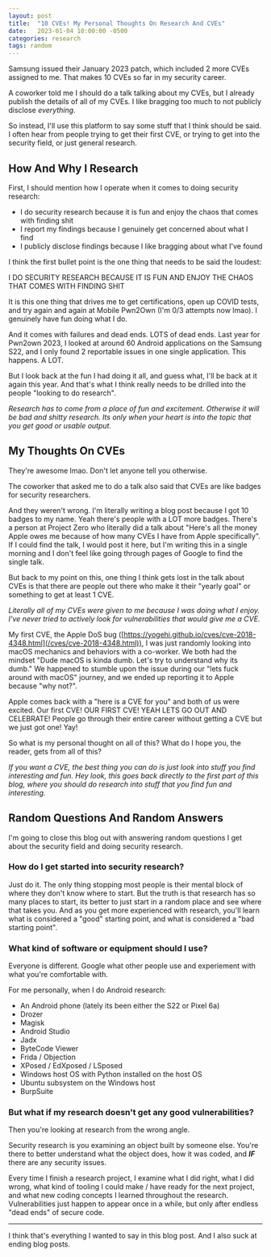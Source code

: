 ```yaml
---
layout: post
title:  "10 CVEs! My Personal Thoughts On Research And CVEs"
date:   2023-01-04 10:00:00 -0500
categories: research
tags: random
---
```


Samsung issued their January 2023 patch, which included 2 more CVEs assigned to me. That makes 10 CVEs so far in my security career.

A coworker told me I should do a talk talking about my CVEs, but I already publish the details of all of my CVEs. I like bragging too much to not publicly disclose *everything*.

So instead, I'll use this platform to say some stuff that I think should be said. I often hear from people trying to get their first CVE, or trying to get into the security field, or just general research.

## How And Why I Research

First, I should mention how I operate when it comes to doing security research:

* I do security research because it is fun and enjoy the chaos that comes with finding shit
* I report my findings because I genuinely get concerned about what I find
* I publicly disclose findings because I like bragging about what I've found

I think the first bullet point is the one thing that needs to be said the loudest:

I DO SECURITY RESEARCH BECAUSE IT IS FUN AND ENJOY THE CHAOS THAT COMES WITH FINDING SHIT

It is this one thing that drives me to get certifications, open up COVID tests, and try again and again at Mobile Pwn2Own (I'm 0/3 attempts now lmao). I genuinely have fun doing what I do. 

And it comes with failures and dead ends. LOTS of dead ends. Last year for Pwn2own 2023, I looked at around 60 Android applications on the Samsung S22, and I only found 2 reportable issues in one single application. This happens. A LOT.

But I look back at the fun I had doing it all, and guess what, I'll be back at it again this year. And that's what I think really needs to be drilled into the people "looking to do research".

*Research has to come from a place of fun and excitement. Otherwise it will be bad and shitty research. Its only when your heart is into the topic that you get good or usable output.*

## My Thoughts On CVEs

They're awesome lmao. Don't let anyone tell you otherwise.

The coworker that asked me to do a talk also said that CVEs are like badges for security researchers.

And they weren't wrong. I'm literally writing a blog post because I got 10 badges to my name. Yeah there's people with a LOT more badges. There's a person at Project Zero who literally did a talk about "Here's all the money Apple owes me because of how many CVEs I have from Apple specifically". If I could find the talk, I would post it here, but I'm writing this in a single morning and I don't feel like going through pages of Google to find the single talk.

But back to my point on this, one thing I think gets lost in the talk about CVEs is that there are people out there who make it their "yearly goal" or something to get at least 1 CVE.

*Literally all of my CVEs were given to me because I was doing what I enjoy. I've never tried to actively look for vulnerabilities that would give me a CVE.*

My first CVE, the Apple DoS bug ([https://yogehi.github.io/cves/cve-2018-4348.html](/cves/cve-2018-4348.html)), I was just randomly looking into macOS mechanics and behaviors with a co-worker. We both had the mindset "Dude macOS is kinda dumb. Let's try to understand why its dumb." We happened to stumble upon the issue during our "lets fuck around with macOS" journey, and we ended up reporting it to Apple because "why not?".

Apple comes back with a "here is a CVE for you" and both of us were excited. Our first CVE! OUR FIRST CVE! YEAH LETS GO OUT AND CELEBRATE! People go through their entire career without getting a CVE but we just got one! Yay!

So what is my personal thought on all of this? What do I hope you, the reader, gets from all of this?

*If you want a CVE, the best thing you can do is just look into stuff you find interesting and fun. Hey look, this goes back directly to the first part of this blog, where you should do research into stuff that you find fun and interesting.*

## Random Questions And Random Answers

I'm going to close this blog out with answering random questions I get about the security field and doing security research.

### How do I get started into security research?

Just do it. The only thing stopping most people is their mental block of where they don't know where to start. But the truth is that research has so many places to start, its better to just start in a random place and see where that takes you. And as you get more experienced with research, you'll learn what is considered a "good" starting point, and what is considered a "bad starting point".

### What kind of software or equipment should I use?

Everyone is different. Google what other people use and experiement with what you're comfortable with.

For me personally, when I do Android research:

* An Android phone (lately its been either the S22 or Pixel 6a)
* Drozer
* Magisk
* Android Studio
* Jadx
* ByteCode Viewer
* Frida / Objection
* XPosed / EdXposed / LSposed
* Windows host OS with Python installed on the host OS
* Ubuntu subsystem on the Windows host
* BurpSuite

### But what if my research doesn't get any good vulnerabilities?

Then you're looking at research from the wrong angle.

Security research is you examining an object built by someone else. You're there to better understand what the object does, how it was coded, and ***IF*** there are any security issues.

Every time I finish a research project, I examine what I did right, what I did wrong, what kind of tooling I could make / have ready for the next project, and what new coding concepts I learned throughout the research. Vulnerabilities just happen to appear once in a while, but only after endless "dead ends" of secure code.

--------------------------------------------------------

I think that's everything I wanted to say in this blog post. And I also suck at ending blog posts.